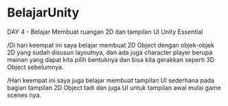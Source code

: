 # BelajarUnity

DAY 4 - Belajar Membuat ruangan 2D dan tampilan UI Unity Essential

/Di hari keempat ini saya belajar membuat 2D Object dengan objek-objek 2D yang sudah disusun layoutnya, dan ada juga character player berupa mainan yang dapat kita pilih bentuknya dan bisa kita gerakkan seperti 3D Object sebelumnya.

/Hari keempat ini saya juga belajar membuat tampilan UI sederhana pada bagian tampilan 2D Object tadi dan juga UI untuk tampilan awal mulai game scenes nya.